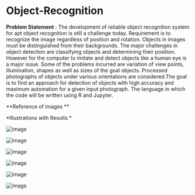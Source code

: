 # Object-Recognition

**Problem Statement** : 
The development of reliable object recognition system for apt object recognition is still a challenge today. Requirement is to recognize the image regardless of position and rotation. Objects in images must be distinguished from their backgrounds. The major challenges in object detection are classifying objects and determining their
position. However for the computer to imitate and detect objects like a human eye is a major issue. Some of the problems incurred are variation of view points, illumination, shapes as well as sizes of the goal objects. Processed photographs of objects under various orientations are considered.The goal is to find an approach for detection of objects with high accuracy and maximum automation for a given input photograph. The language in which the code will be written using R and Jupyter.

**Reference of images **

*Illustrations with Results *




![image](https://user-images.githubusercontent.com/94275810/228509997-d00c7ad3-467a-43ed-a02f-73f659cb56da.png)

![image](https://user-images.githubusercontent.com/94275810/228510441-4e1ee334-637a-4d4a-bea5-6468e79c2bbd.png)

![image](https://user-images.githubusercontent.com/94275810/228510626-8287a6b7-03cd-489c-aafc-8b00167079ba.png)

![image](https://user-images.githubusercontent.com/94275810/228510682-eff6613d-1e87-49d4-8c5e-249f4273b268.png)

![image](https://user-images.githubusercontent.com/94275810/228510767-c80f6245-586b-46b9-8248-83c53a1ffa07.png)

![image](https://user-images.githubusercontent.com/94275810/228510870-5ef8b314-881d-473c-9fd5-11f1fae245c3.png)

